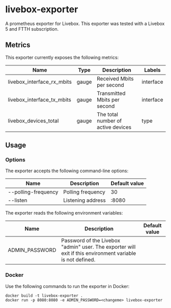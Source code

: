 # livebox-exporter

A prometheus exporter for Livebox. This exporter was tested with a Livebox 5 and
FTTH subscription.

## Metrics

This exporter currently exposes the following metrics:

| Name                       | Type  | Description                        | Labels    |
| -------------------------- | ----- | ---------------------------------- | --------- |
| livebox_interface_rx_mbits | gauge | Received Mbits per second          | interface |
| livebox_interface_tx_mbits | gauge | Transmitted Mbits per second       | interface |
| livebox_devices_total      | gauge | The total number of active devices | type      |

## Usage

### Options

The exporter accepts the following command-line options:

| Name                | Description       | Default value |
| ------------------- | ----------------- | ------------- |
| --polling-frequency | Polling frequency | 30            |
| --listen            | Listening address | :8080         |

The exporter reads the following environment variables:

| Name           | Description                                                                                               | Default value |
| -------------- | --------------------------------------------------------------------------------------------------------- | ------------- |
| ADMIN_PASSWORD | Password of the Livebox "admin" user. The exporter will exit if this environment variable is not defined. |               |

### Docker

Use the following commands to run the exporter in Docker:

```console
docker build -t livebox-exporter .
docker run -p 8080:8080 -e ADMIN_PASSWORD=<changeme> livebox-exporter
```
